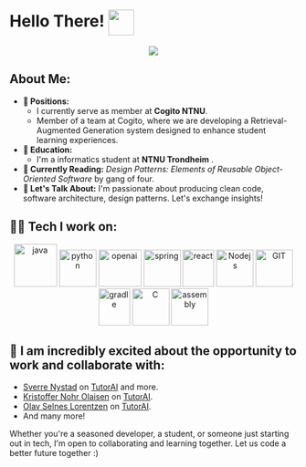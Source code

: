 <h1> Hello There! <img src="https://github.com/TheDudeThatCode/TheDudeThatCode/blob/master/Assets/Hi.gif" width="45" align="center"/> </h1> 
<div align="center">
<img src="programmerProggingDarkMode.gif">
</div>

## About Me:

- **🚀 Positions:**
    - I currently serve as member at **Cogito NTNU**.
    - Member of a team at Cogito, where we are developing a Retrieval-Augmented Generation system designed to enhance student learning experiences.
- **🏦 Education:**
    - I'm a informatics student at **NTNU Trondheim** .
- **📖 Currently Reading:** *Design Patterns: Elements of Reusable Object-Oriented Software* by gang of four.
- **💬 Let's Talk About:** I'm passionate about producing clean code, software architecture, design patterns. Let's exchange insights!

<h2> 🧑‍💻 Tech I work on: </h2>

<div align="center">
      <img src="https://www.vectorlogo.zone/logos/java/java-icon.svg" alt="java"           width="75" height="75"/> 
      <img src="https://www.vectorlogo.zone/logos/python/python-icon.svg" alt="python"     width="65 height="65"/>
      <img src="https://github.com/SverreNystad/SverreNystad/assets/89105607/5dcbef68-921d-4897-a5cd-67c3ce2f171b" alt="openai" width="75" height="65"/>
      <img src="https://www.vectorlogo.zone/logos/springio/springio-icon.svg" alt="spring" width="65" height="65"/>
      <img src="https://www.vectorlogo.zone/logos/reactjs/reactjs-icon.svg" alt="react"  width="55" height="65"/>
      <img src="https://www.vectorlogo.zone/logos/nodejs/nodejs-icon.svg" alt="Nodejs"     width="65" height="65"/>
      <img src="https://www.vectorlogo.zone/logos/git-scm/git-scm-icon.svg" alt="GIT"      width="65" height="65"/> 
      <img src="https://www.vectorlogo.zone/logos/gradle/gradle-icon.svg" alt="gradle"    width="55" height="65"/>
      <img src="https://upload.wikimedia.org/wikipedia/commons/1/18/C_Programming_Language.svg" alt = "C" width="65" height="65"/>
      <img src = "https://upload.wikimedia.org/wikipedia/commons/0/00/AssemblyScript_logo_2020.svg" alt="assembly" width="65" height="65"/>
</div>

<h2> 🤝 I am incredibly excited about the opportunity to work and collaborate with: </h3>

- [Sverre Nystad](https://github.com/SverreNystad) on [TutorAI](https://github.com/SverreNystad/TutorAI) and more.
- [Kristoffer Nohr Olaisen](https://github.com/Knolaisen) on  [TutorAI](https://github.com/SverreNystad/TutorAI).
- [Olav Selnes Lorentzen](https://github.com/olavsl) on [TutorAI](https://github.com/SverreNystad/TutorAI).
- And many more!

Whether you're a seasoned developer, a student, or someone just starting out in tech, I'm open to collaborating and learning together. Let us code a better future together :)


  


 
 




</div>
</details>
